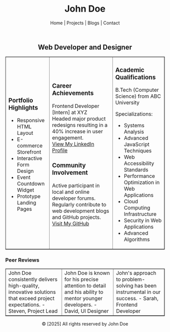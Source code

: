
<html>
<head>
    <meta charset="UTF-8">
    <meta name="viewport" content="width=device-width, initial-scale=1.0">
    <title>Portfolio of John Doe</title>
</head>
<body>
    <header>
        <h1 style="text-align:center;">John Doe</h1>
        <p style="text-align:center;">Home | Projects | Blogs | Contact</p>
    </header>
    <h2 style="text-align:center;">Web Developer and Designer</h2>
    <table border="1" width="100%">
        <tr>
            <td>
                <h3>Portfolio Highlights</h3>
                <ul>
                    <li>Responsive HTML Layout</li>
                    <li>E-commerce Storefront</li>
                    <li>Interactive Form Design</li>
                    <li>Event Countdown Widget</li>
                    <li>Prototype Landing Pages</li>
                </ul>
            </td>
            <td>
                <h3>Career Achievements</h3>
                <p>Frontend Developer [Intern] at XYZ<br>Headed major product redesigns resulting in a 40% increase in user engagement.<br><a href="#">View My LinkedIn Profile</a></p>
                <h3>Community Involvement</h3>
                <p>Active participant in local and online developer forums. Regularly contribute to web development blogs and GitHub projects.<br><a href="#">Visit My GitHub</a></p>
            </td>
            <td>
                <h3>Academic Qualifications</h3>
                <p>B.Tech (Computer Science) from ABC University</p>
                <p>Specializations:</p>
                <ul>
                    <li>Systems Analysis</li>
                    <li>Advanced JavaScript Techniques</li>
                    <li>Web Accessibility Standards</li>
                    <li>Performance Optimization in Web Applications</li>
                    <li>Cloud Computing Infrastructure</li>
                    <li>Security in Web Applications</li>
                    <li>Advanced Algorithms</li>
                </ul>
            </td>
        </tr>
    </table>
    <h3>Peer Reviews</h3>
    <table border="1" width="100%">
        <tr>
            <td>John Doe consistently delivers high-quality, innovative solutions that exceed project expectations. - Steven, Project Lead</td>
            <td>John Doe is known for his precise attention to detail and his ability to mentor younger developers. - David, UI Designer</td>
            <td>John's approach to problem-solving has been instrumental in our success. - Sarah, Frontend Developer</td>
        </tr>
    </table>
    <footer style="text-align:center;">
        © [2025] All rights reserved by John Doe
    </footer>
</body>
</html>

